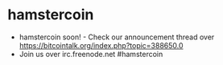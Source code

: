 hamstercoin
===========

* hamstercoin soon! - Check our announcement thread over https://bitcointalk.org/index.php?topic=388650.0
* Join us over irc.freenode.net #hamstercoin
